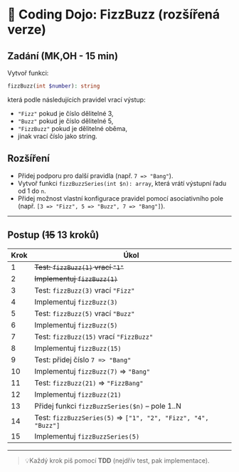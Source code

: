 # 🧪 Coding Dojo: FizzBuzz (rozšířená verze)

## Zadání (MK,OH - 15 min)
Vytvoř funkci:

```php
fizzBuzz(int $number): string
```

která podle následujících pravidel vrací výstup:

- `"Fizz"` pokud je číslo dělitelné 3,
- `"Buzz"` pokud je číslo dělitelné 5,
- `"FizzBuzz"` pokud je dělitelné oběma,
- jinak vrací číslo jako string.

## Rozšíření

- Přidej podporu pro další pravidla (např. `7 => "Bang"`).
- Vytvoř funkci `fizzBuzzSeries(int $n): array`, která vrátí výstupní řadu od 1 do `n`.
- Přidej možnost vlastní konfigurace pravidel pomocí asociativního pole (např. `[3 => "Fizz", 5 => "Buzz", 7 => "Bang"]`).

---

## Postup (~~15~~ 13 kroků)

| Krok | Úkol                                                           |
|------|----------------------------------------------------------------|
| 1    | ~~Test: `fizzBuzz(1)` vrací `"1"`~~                            |
| 2    | ~~Implementuj `fizzBuzz(1)`~~                                  |
| 3    | Test: `fizzBuzz(3)` vrací `"Fizz"`                             |
| 4    | Implementuj `fizzBuzz(3)`                                      |
| 5    | Test: `fizzBuzz(5)` vrací `"Buzz"`                             |
| 6    | Implementuj `fizzBuzz(5)`                                      |
| 7    | Test: `fizzBuzz(15)` vrací `"FizzBuzz"`                        |
| 8    | Implementuj `fizzBuzz(15)`                                     |
| 9    | Test: přidej číslo `7 => "Bang"`                               |
| 10   | Implementuj `fizzBuzz(7)` => `"Bang"`                          |
| 11   | Test: `fizzBuzz(21)` => `"FizzBang"`                           |
| 12   | Implementuj `fizzBuzz(21)`                                     |
| 13   | Přidej funkci `fizzBuzzSeries($n)` – pole 1..N                 |
| 14   | Test: `fizzBuzzSeries(5)` => `["1", "2", "Fizz", "4", "Buzz"]` |
| 15   | Implementuj `fizzBuzzSeries(5)`                                |

---

> 💡Každý krok piš pomocí **TDD** (nejdřív test, pak implementace).
